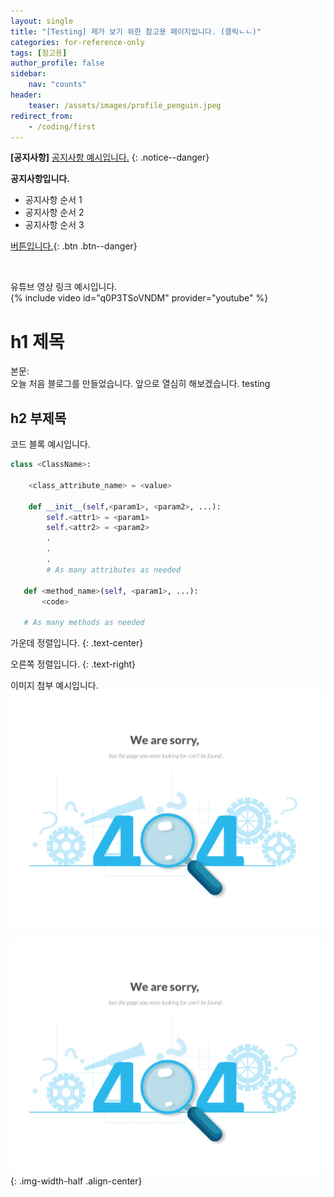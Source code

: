 ```yaml
---
layout: single
title: "[Testing] 제가 보기 위한 참고용 페이지입니다. (클릭ㄴㄴ)"
categories: for-reference-only
tags: [참고용]
author_profile: false
sidebar:
    nav: "counts"
header:
    teaser: /assets/images/profile_penguin.jpeg
redirect_from:
    - /coding/first
---
```



**[공지사항]** [공지사항 예시입니다.](https://www.youtube.com/watch?v=q0P3TSoVNDM&list=PLIMb_GuNnFwfQBZQwD-vCZENL5YLDZekr&index=13)
{: .notice--danger}

<div class="notice--success">
    <b>공지사항입니다.</b>
    <ul>
        <li>공지사항 순서 1</li>
        <li>공지사항 순서 2</li>
    <li>공지사항 순서 3</li>
    </ul>
</div>

[버튼입니다.](https:/google.com){: .btn .btn--danger}

<br>

유튜브 영상 링크 예시입니다.   
{% include video id="q0P3TSoVNDM" provider="youtube" %}



# h1 제목

본문:   
오늘 처음 블로그를 만들었습니다. 앞으로 열심히 해보겠습니다.
testing

## h2 부제목

코드 블록 예시입니다.   

```python
class <ClassName>:

    <class_attribute_name> = <value>

    def __init__(self,<param1>, <param2>, ...):
        self.<attr1> = <param1>
        self.<attr2> = <param2>
        .
        .
        .
        # As many attributes as needed
    
   def <method_name>(self, <param1>, ...):
       <code>
       
   # As many methods as needed
   ```

   가운데 정렬입니다.
   {: .text-center}

   오른쪽 정렬입니다.
   {: .text-right}


   이미지 첨부 예시입니다.
   ![404error]({{site.url}}/images/../../../assets/images/2023-05-04-first/404error.png)

   ![404error]({{site.url}}/images/../../../assets/images/2023-05-04-first/404error.png){: .img-width-half .align-center}